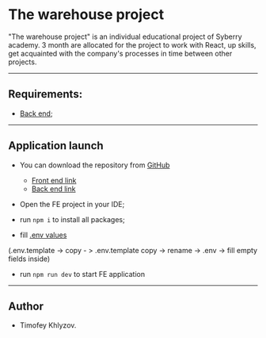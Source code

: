 # The warehouse project

"The warehouse project" is an individual educational project of Syberry academy.
3 month are allocated for the project to work with React, up skills, get acquainted with the company's processes in time between other projects.

---

## Requirements:

- [Back end](https://github.com/txlyzov/warehouse-app/tree/development/back);

---

## Application launch

- You can download the repository from [GitHub](https://git.syberry.com/t.khlyzov/aqua-playground/)

  - [Front end link](https://github.com/txlyzov/warehouse-app/tree/development/front)
  - [Back end link](https://github.com/txlyzov/warehouse-app/tree/development/back)

- Open the FE project in your IDE;
- run `npm i` to install all packages;
- fill [.env values](./front/)

(.env.template -> copy - > .env.template copy -> rename -> .env -> fill empty fields inside)

- run `npm run dev` to start FE application

---

## Author

- Timofey Khlyzov.
